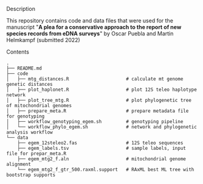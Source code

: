 Description

This repository contains code and data files that were used for the manuscript 
"**A plea for a conservative approach to the report of new species records from eDNA surveys**" by Oscar Puebla and Martin Helmkampf (submitted 2022)


Contents
```
.
├── README.md
├── code
│   ├── mtg_distances.R                     # calculate mt genome genetic distances
│   ├── plot_haplonet.R                     # plot 12S teleo haplotype network
│   ├── plot_tree_mtg.R                     # plot phylogenetic tree of mitochondrial genomes
│   ├── prepare_meta.R                      # prepare metadata file for genotyping
│   ├── workflow_genotyping_egem.sh         # genotyping pipeline
│   └── workflow_phylo_egem.sh              # network and phylogenetic analysis workflow
└── data
    ├── egem_12steleo2.fas                  # 12S teleo sequences
    ├── egem_labels.tsv                     # sample labels, input file for prepar_meta.R                        
    ├── egem_mtg2_f.aln                     # mitochondrial genome alignment
    └── egem_mtg2_f_gtr_500.raxml.support   # RAxML best ML tree with bootstrap supports
```
